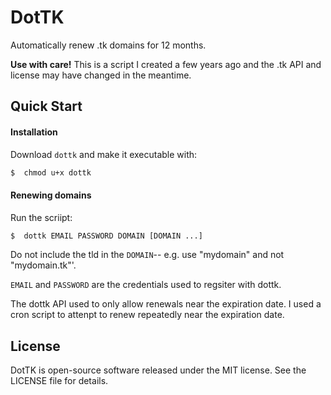 # DotTK

Automatically renew .tk domains for 12 months.

**Use with care!** This is a script I created a few years ago and the .tk API and license may have changed in the meantime.


## Quick Start

#### Installation
Download `dottk` and make it executable with:
~~~ bash
$  chmod u+x dottk
~~~

#### Renewing domains
Run the scriipt:
~~~ bash
$  dottk EMAIL PASSWORD DOMAIN [DOMAIN ...]
~~~

Do not include the tld in the `DOMAIN`-- e.g. use "mydomain" and not "mydomain.tk"'.

`EMAIL` and `PASSWORD` are the credentials used to regsiter with dottk.

The dottk API used to only allow renewals near the expiration date. I used a cron script to attenpt to renew repeatedly near the expiration date.


## License

DotTK is open-source software released under the MIT license. See the LICENSE file for details. 

